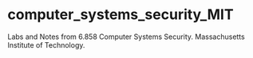 # computer_systems_security_MIT
Labs and Notes from 6.858 Computer Systems Security. Massachusetts Institute of Technology.
